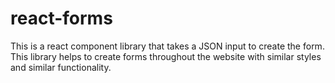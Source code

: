 # react-forms

This is a react component library that takes a JSON input to create the form. This library helps to create forms throughout the website with similar styles and similar functionality. 